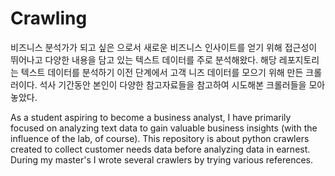 # Crawling

비즈니스 분석가가 되고 싶은 으로서 새로운 비즈니스 인사이트를 얻기 위해 접근성이 뛰어나고 다양한 내용을 담고 있는 텍스트 데이터를 주로 분석해왔다. 해당 레포지토리는 텍스트 데이터를 분석하기 이전 단계에서 고객 니즈 데이터를 모으기 위해 만든 크롤러이다.
석사 기간동안 본인이 다양한 참고자료들을 참고하여 시도해본 크롤러들을 모아놓았다. 

As a student aspiring to become a business analyst, I have primarily focused on analyzing text data to gain valuable business insights (with the influence of the lab, of course). This repository is about python crawlers created to collect customer needs data before analyzing data in earnest. During my master's I wrote several crawlers by trying various references.
